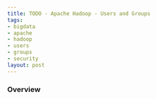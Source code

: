 ```yaml
---
title: TODO - Apache Hadoop - Users and Groups
tags:
- bigdata
- apache
- hadoop
- users
- groups
- security
layout: post
---
```


### Overview

